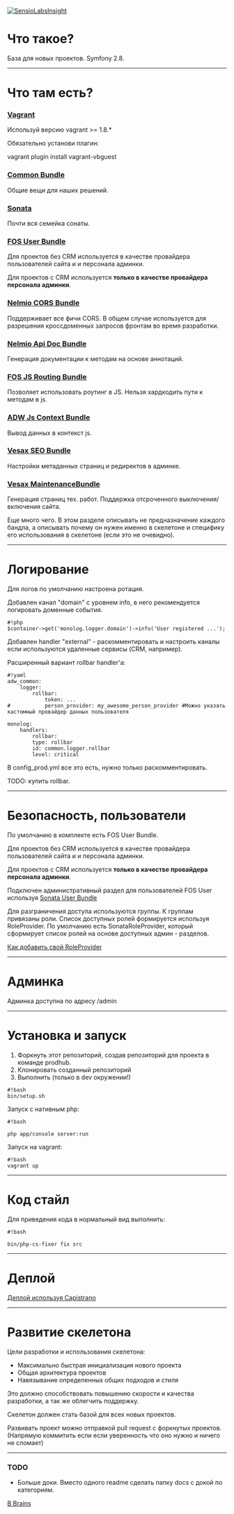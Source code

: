 [![SensioLabsInsight](https://insight.sensiolabs.com/projects/8c6282f5-ea51-4cd4-a2dc-1370cc0725e6/big.png)](https://insight.sensiolabs.com/projects/8c6282f5-ea51-4cd4-a2dc-1370cc0725e6)

# Что такое? #
База для новых проектов. Symfony 2.8.
***
# Что там есть? #

### [Vagrant](https://www.vagrantup.com/) ###
Используй версию vagrant >= 1.8.*

Обязательно установи плагин:

vagrant plugin install vagrant-vbguest

### [Common Bundle](https://bitbucket.org/prodhub/common-bundle/overview)
Общие вещи для наших решений.

### [Sonata](https://sonata-project.org/) ###
Почти вся семейка сонаты.

### [FOS User Bundle](https://github.com/FriendsOfSymfony/FOSUserBundle) ###
Для проектов без CRM используется в качестве провайдера пользователей сайта и и персонала админки.

Для проектов с CRM используется **только в качестве провайдера персонала админки**.

### [Nelmio CORS Bundle](https://github.com/nelmio/NelmioCorsBundle) ###
Поддерживает все фичи CORS. В общем случае используется для разрешения кроссдоменных запросов фронтам во время разработки.

### [Nelmio Api Doc Bundle](https://github.com/nelmio/NelmioApiDocBundle) ###
Генерация документации к методам на основе аннотаций.

### [FOS JS Routing Bundle](https://github.com/FriendsOfSymfony/FOSJsRoutingBundle) ###
Позволяет использовать роутинг в JS. Нельзя хардкодить пути к методам в js.

### [ADW Js Context Bundle](https://bitbucket.org/prodhub/js-context-bundle) ###
Вывод данных в контекст js.

### [Vesax SEO Bundle](https://github.com/Vesax/SEOBundle) ###
Настройки метаданных страниц и редиректов в админке.

### [Vesax MaintenanceBundle](https://github.com/Vesax/maintenance-bundle) ###
Генерация страниц тех. работ. Поддержка отсроченного выключения/включения сайта.

Еще много чего. В этом разделе описывать не предназначение каждого бандла, а описывать почему он нужен именно в скелетоне и специфику его использования в скелетоне (если это не очевидно).
***
# Логирование #
Для логов по умолчанию настроена ротация. 

Добавлен канал "domain" с уровнем info, в него рекомендуется логировать доменные события.
```
#!php
$container->get('monolog.logger.domain')->info('User registered ...');
```
Добавлен handler "external" - раскомментировать и настроить каналы если используются удаленные сервисы (CRM, например).

Расширенный вариант rollbar handler'а:

```
#!yaml
adw_common:
    logger:
        rollbar:
            token: ...
#           person_provider: my_awesome_person_provider #Можно указать кастомный провайдер данных пользователя

monolog:
    handlers:
        rollbar:
        type: rollbar
        id: common.logger.rollbar
        level: critical
```
В config_prod.yml все это есть, нужно только раскомментировать.

TODO: купить rollbar.
***
# Безопасность, пользователи #
По умолчанию в комплекте есть FOS User Bundle.

Для проектов без CRM используется в качестве провайдера пользователей сайта и и персонала админки.

Для проектов с CRM используется **только в качестве провайдера персонала админки**.

Подключен административный раздел для пользователей FOS User используя [Sonata User Bundle](https://sonata-project.org/bundles/user/master/doc/reference/installation.html)

Для разграничения доступа используются группы. К группам привязаны роли. 
Список доступных ролей формируется используя RoleProvider. По умолчанию есть SonataRoleProvider, который сформирует список ролей на основе доступных админ - разделов. 

[Как добавить свой RoleProvider ](https://github.com/Vesax/AdminExtraBundle/blob/master/README.md) 
***
# Админка #
Админка доступна по адресу /admin
***
# Установка и запуск #
1. Форкнуть этот репозиторий, создав репозиторий для проекта в команде prodhub.
2. Клонировать созданный репозиторий
3. Выполнить (только в dev окружении!)

```
#!bash
bin/setup.sh
```

Запуск с нативным php:

```
#!bash

php app/console server:run
```
Запуск на vagrant:

```
#!bash
vagrant up
```
***
# Код стайл #
Для приведения кода в нормальный вид выполнить:

```
#!bash

bin/php-cs-fixer fix src
```

***

# Деплой 

[Деплой используя Capistrano](docs/deploy/capistrano.md) 

***

# Развитие скелетона #
Цели разработки и использования скелетона:

* Максимально быстрая инициализация нового проекта
* Общая архитектура проектов
* Навязывание определенных общих подходов и стиля

Это должно способствовать повышению скорости и качества разработки, а так же облегчить поддержку.

Скелетон должен стать базой для всех новых проектов. 

Развивать проект можно отправкой pull request с форкнутых проектов. (Напрямую коммитить если если уверенность что оно нужно и ничего не сломает)
***
### TODO ###
* Больше доки. Вместо одного readme сделать папку docs с докой по категориям.

[В Brains](http://brains.production.adwatch.ru/backend/skeleton)